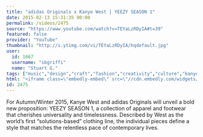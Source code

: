 ```yaml
---
title: "adidas Originals x Kanye West | YEEZY SEASON 1"
date: 2015-02-13 15:31:35 00:00
permalink: /videos/2475
source: "https://www.youtube.com/watch?v=TEYaLzRDyIA#t=39"
featured: false
provider: "YouTube"
thumbnail: "http://i.ytimg.com/vi/TEYaLzRDyIA/hqdefault.jpg"
user:
  id: 1667
  username: "sbgriffi"
  name: "Stuart G."
tags: ["music","design","craft","fashion","creativity","culture","kanye","kanye west","hip hop"]
html: "<iframe class=\"embedly-embed\" src=\"//cdn.embedly.com/widgets/media.html?src=http%3A%2F%2Fwww.youtube.com%2Fembed%2FTEYaLzRDyIA%3Fwmode%3Dtransparent%26feature%3Doembed%26start%3D39&wmode=transparent&url=https%3A%2F%2Fwww.youtube.com%2Fwatch%3Fv%3DTEYaLzRDyIA&image=http%3A%2F%2Fi.ytimg.com%2Fvi%2FTEYaLzRDyIA%2Fhqdefault.jpg&key=daaebf4d9cdd46779200162d0ca86e20&type=text%2Fhtml&schema=youtube\" width=\"854\" height=\"480\" scrolling=\"no\" frameborder=\"0\" allowfullscreen></iframe>"
id: 2475
---
```


For Autumn/Winter 2015, Kanye West and adidas Originals will unveil a bold new proposition: YEEZY SEASON 1, a collection of apparel and footwear that cherishes universality and timelessness. Described by West as the world’s first “solutions-based” clothing line, the individual pieces define a style that matches the relentless pace of contemporary lives.